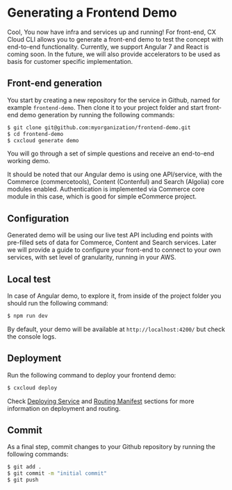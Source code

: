 # Generating a Frontend Demo

Cool, You now have infra and services up and running! For front-end, CX Cloud CLI allows you to generate a front-end demo to test the concept with end-to-end functionality. Currently, we support Angular 7 and React is coming soon. In the future, we will also provide accelerators to be used as basis for customer specific implementation.

## Front-end generation

You start by creating a new repository for the service in Github, named for example `frontend-demo`. Then clone it to your project folder and start front-end demo generation by running the following commands:

```bash
$ git clone git@github.com:myorganization/frontend-demo.git
$ cd frontend-demo
$ cxcloud generate demo
```

You will go through a set of simple questions and receive an end-to-end working demo.

It should be noted that our Angular demo is using one API/service, with the Commerce \(commercetools\), Content \(Contenful\) and Search \(Algolia\) core modules enabled. Authentication is implemented via Commerce core module in this case, which is good for simple eCommerce project.

## Configuration

Generated demo will be using our live test API including end points with pre-filled sets of data for Commerce, Content and Search services. Later we will provide a guide to configure your front-end to connect to your own services, with set level of granularity, running in your AWS.

## Local test

In case of Angular demo, to explore it, from inside of the project folder you should run the following command:

```bash
$ npm run dev
```

By default, your demo will be available at `http://localhost:4200/` but check the console logs.

## Deployment

Run the following command to deploy your frontend demo:

```bash
$ cxcloud deploy
```

Check [Deploying Service](deploying-services.md) and [Routing Manifest](routing-manifest.md) sections for more information on deployment and routing.

## Commit

As a final step, commit changes to your Github repository by running the following commands:

```bash
$ git add .
$ git commit -m "initial commit"
$ git push
```

